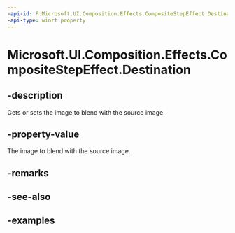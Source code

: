 ```yaml
---
-api-id: P:Microsoft.UI.Composition.Effects.CompositeStepEffect.Destination
-api-type: winrt property
---
```


<!-- Property syntax.
public IGraphicsEffectSource Destination { get;  set; }
-->

# Microsoft.UI.Composition.Effects.CompositeStepEffect.Destination

## -description
Gets or sets the image to blend with the source image. 

## -property-value
The image to blend with the source image. 

## -remarks

## -see-also

## -examples

